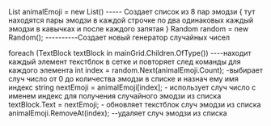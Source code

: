 List<string> animalEmoji = new List<string>()    ----- Создает список из 8 пар эмодзи
{
тут находятся пары эмодзи
в каждой строчке по два одинаковых
каждый эмодзи в кавычках
и после каждого запятая
}
Random random = new Random();  ----------Создает новый генератор случайных чисел

foreach (TextBlock textBlock in
    mainGrid.Children.OfType<TextBlock>())  ----находит каждый элемент текстблок в сетке и                                                                          повторяет след команды для каждого элемента
    int index = random.Next(animalEmoji.Count); -выбирает случ число от 0 до количества                                                                                   эмодзи в списке и назнач ему имя индекс
    string nextEmoji = animalEmoji[index]; - использует случ число с именем индекс для                                                                                получения случайного эмодзи из списка
    textBlock.Text = nextEmoji; - обновляет текстблок случ эмодзи из списка
    animalEmoji.RemoveAt(index); --удаляет случ эмодзи из списка